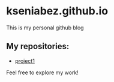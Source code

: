 # kseniabez.github.io

This is my personal github blog

## My repositories:

- [project1](https://github.com/kseniabez/aurora-simulation)

Feel free to explore my work!
